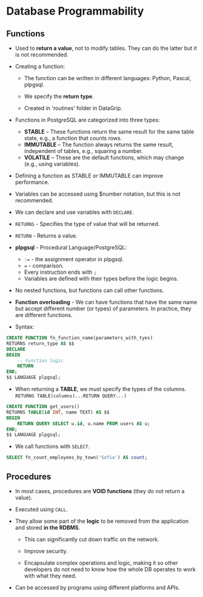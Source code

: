 # Database Programmability

## Functions

-   Used to **return a value**, not to modify tables. They can do the latter but it is not recommended.
-   Creating a function:

    -   The function can be written in different languages: Python, Pascal, plpgsql.

    -   We specify the **return type**.

    -   Created in 'routines' folder in DataGrip.

-   Functions in PostgreSQL are categorized into three types:

    -   **STABLE** – These functions return the same result for the same table state, e.g., a function that counts rows.
    -   **IMMUTABLE** – The function always returns the same result, independent of tables, e.g., squaring a number.
    -   **VOLATILE** – These are the default functions, which may change (e.g., using variables).

-   Defining a function as STABLE or IMMUTABLE can improve performance.

-   Variables can be accessed using $number notation, but this is not recommended.

-   We can declare and use variables with `DECLARE`.

-   `RETURNS` - Specifies the type of value that will be returned.

-   `RETURN` - Returns a value.

-   **plpgsql** - Procedural Language/PostgreSQL:

    -   `:=` - the assignment operator in plpgsql.
    -   `=` - comparison.
    -   Every instruction ends with `;`
    -   Variables are defined with their types before the logic begins.

-   No nested functions, but functions can call other functions.
-   **Function overloading** - We can have functions that have the same name but accept different number (or types) of parameters. In practice, they are different functions.

-   Syntax:

```sql
CREATE FUNCTION fn_function_name(parameters_with_tyes)
RETURNS return_type AS $$
DECLARE
BEGIN
    -- Function logic
    RETURN
END;
$$ LANGUAGE plpgsql;

```

-   When returning a **TABLE**, we must specify the types of the columns. `RETURNS TABLE(columns)...RETURN QUERY...)`

```sql
CREATE FUNCTION get_users()
RETURNS TABLE(id INT, name TEXT) AS $$
BEGIN
    RETURN QUERY SELECT u.id, u.name FROM users AS u;
END;
$$ LANGUAGE plpgsql;
```

-   We call functions with `SELECT`.

```sql
SELECT fn_count_employees_by_town('Sofia') AS count;
```

## Procedures

-   In most cases, procedures are **VOID functions** (they do not return a value).

-   Executed using `CALL`.

-   They allow some part of the **logic** to be removed from the application and stored **in the RDBMS**.

    -   This can significantly cut down traffic on the network.

    -   Improve security.

    -   Encapsulate complex operations and logic, making it so other developers do not need to know how the whole DB operates to work with what they need.

-   Can be accessed by programs using different platforms and APIs.


